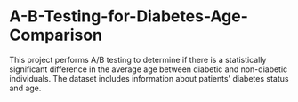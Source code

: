 # A-B-Testing-for-Diabetes-Age-Comparison
This project performs A/B testing to determine if there is a statistically significant difference in the average age between diabetic and non-diabetic individuals. The dataset includes information about patients' diabetes status and age.
